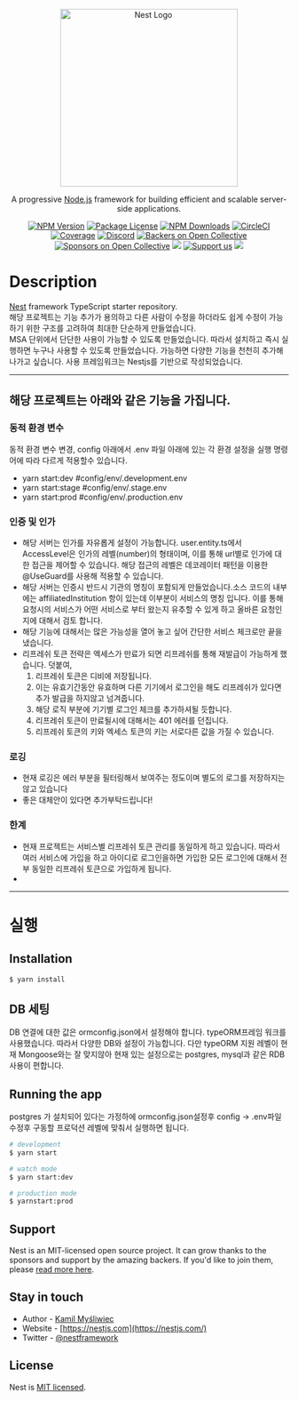 <p align="center">
  <a href="http://nestjs.com/" target="blank"><img src="https://nestjs.com/img/logo_text.svg" width="320" alt="Nest Logo" /></a>
</p>

[circleci-image]: https://img.shields.io/circleci/build/github/nestjs/nest/master?token=abc123def456
[circleci-url]: https://circleci.com/gh/nestjs/nest

  <p align="center">A progressive <a href="http://nodejs.org" target="_blank">Node.js</a> framework for building efficient and scalable server-side applications.</p>
    <p align="center">
<a href="https://www.npmjs.com/~nestjscore" target="_blank"><img src="https://img.shields.io/npm/v/@nestjs/core.svg" alt="NPM Version" /></a>
<a href="https://www.npmjs.com/~nestjscore" target="_blank"><img src="https://img.shields.io/npm/l/@nestjs/core.svg" alt="Package License" /></a>
<a href="https://www.npmjs.com/~nestjscore" target="_blank"><img src="https://img.shields.io/npm/dm/@nestjs/common.svg" alt="NPM Downloads" /></a>
<a href="https://circleci.com/gh/nestjs/nest" target="_blank"><img src="https://img.shields.io/circleci/build/github/nestjs/nest/master" alt="CircleCI" /></a>
<a href="https://coveralls.io/github/nestjs/nest?branch=master" target="_blank"><img src="https://coveralls.io/repos/github/nestjs/nest/badge.svg?branch=master#9" alt="Coverage" /></a>
<a href="https://discord.gg/G7Qnnhy" target="_blank"><img src="https://img.shields.io/badge/discord-online-brightgreen.svg" alt="Discord"/></a>
<a href="https://opencollective.com/nest#backer" target="_blank"><img src="https://opencollective.com/nest/backers/badge.svg" alt="Backers on Open Collective" /></a>
<a href="https://opencollective.com/nest#sponsor" target="_blank"><img src="https://opencollective.com/nest/sponsors/badge.svg" alt="Sponsors on Open Collective" /></a>
  <a href="https://paypal.me/kamilmysliwiec" target="_blank"><img src="https://img.shields.io/badge/Donate-PayPal-ff3f59.svg"/></a>
    <a href="https://opencollective.com/nest#sponsor"  target="_blank"><img src="https://img.shields.io/badge/Support%20us-Open%20Collective-41B883.svg" alt="Support us"></a>
  <a href="https://twitter.com/nestframework" target="_blank"><img src="https://img.shields.io/twitter/follow/nestframework.svg?style=social&label=Follow"></a>
</p>
  <!--[![Backers on Open Collective](https://opencollective.com/nest/backers/badge.svg)](https://opencollective.com/nest#backer)
  [![Sponsors on Open Collective](https://opencollective.com/nest/sponsors/badge.svg)](https://opencollective.com/nest#sponsor)-->

# Description  
[Nest](https://github.com/nestjs/nest) framework TypeScript starter repository.  
  해당 프로젝트는 기능 추가가 용의하고 다른 사람이 수정을 하더라도 쉽게 수정이 가능하기 위한 구조를 고려하여 최대한 단순하게 만들었습니다.  
  MSA 단위에서 단단한 사용이 가능할 수 있도록 만들었습니다. 따라서 설치하고 즉시 실행하면 누구나 사용할 수 있도록 만들었습니다.
  가능하면 다양한 기능을 천천히 추가해나가고 싶습니다.
  사용 프레임워크는 Nestjs를 기반으로 작성되었습니다.

--- 

## 해당 프로젝트는 아래와 같은 기능을 가집니다.

### 동적 환경 변수
동적 환경 변수 변경, config 아래에서 .env 파일 아래에 있는 각 환경 설정을 실행 명령어에 따라 다르게 적용할수 있습니다.
  + yarn start:dev  #config/env/.development.env
  + yarn start:stage #config/env/.stage.env
  + yarn start:prod #config/env/.production.env

### 인증 및 인가 
+ 해당 서버는 인가를 자유롭게 설정이 가능합니다. user.entity.ts에서 AccessLevel은 인가의 레벨(number)의 형태이며, 이를 통해 url별로 인가에 대한 접근을 제어할 수 있습니다. 해당 접근의 레벨은 데코레이터 패턴을 이용한 @UseGuard를 사용해 적용할 수 있습니다.  
+ 해당 서버는 인증시 반드시 기관의 명칭이 포함되게 만들었습니다.소스 코드의 내부에는 affiliatedInstitution 항이 있는데 이부분이 서비스의 명칭 입니다. 이를 통해 요청시의 서비스가 어떤 서비스로 부터 왔는지 유추할 수 있게 하고 올바른 요청인지에 대해서 검토 합니다.
+ 해당 기능에 대해서는 많은 가능성을 열어 놓고 싶어 간단한 서비스 체크로만 끝을 냈습니다.
+ 리프레쉬 토큰 전략은 엑세스가 만료가 되면 리프레쉬를 통해 재발급이 가능하게 했습니다. 덧붙여,
    1. 리프레쉬 토큰은 디비에 저장됩니다. 
    2. 이는 유효기간동안 유효하며 다른 기기에서 로그인을 해도 리프레쉬가 있다면 추가 발급을 하지않고 넘겨줍니다. 
    3. 해당 로직 부분에 기기별 로그인 체크를 추가하셔될 듯합니다.
    4. 리프레쉬 토큰이 만료될시에 대해서는 401 에러를 던집니다. 
    5. 리프레쉬 토큰의 키와 엑세스 토큰의 키는 서로다른 값을 가질 수 있습니다.

### 로깅
+ 현재 로깅은 에러 부분을 필터링해서 보여주는 정도이며 별도의 로그를 저장하지는 않고 있습니다
+ 좋은 대체안이 있다면 추가부탁드립니다!

### 한계

+ 현재 프로젝트는 서비스별 리프레쉬 토큰 관리를 동일하게 하고 있습니다. 따라서 여러 서비스에 가입을 하고 아이디로 로그인을하면 가입한 모든 로그인에 대해서 전부 동일한 리프레쉬 토큰으로 가입하게 됩니다. 
+ 

--- 
# 실행

## Installation

```bash
$ yarn install
```

## DB 세팅
DB 연결에 대한 값은 ormconfig.json에서 설정해야 합니다.
typeORM프레임 워크를 사용했습니다. 따라서 다양한 DB와 설정이 가능합니다. 다만
typeORM 지원 레벨이 현재 Mongoose와는 잘 맞지않아 현재 있는 설정으로는 postgres, mysql과 같은 RDB 사용이 편합니다.
 

## Running the app

postgres 가 설치되어 있다는 가정하에 ormconfig.json설정후 config -> .env파일 수정후 구동할 프로덕션 레벨에 맞춰서 실행하면 됩니다.

```bash
# development
$ yarn start

# watch mode
$ yarn start:dev

# production mode
$ yarnstart:prod
```


## Support

Nest is an MIT-licensed open source project. It can grow thanks to the sponsors and support by the amazing backers. If you'd like to join them, please [read more here](https://docs.nestjs.com/support).

## Stay in touch

- Author - [Kamil Myśliwiec](https://kamilmysliwiec.com)
- Website - [https://nestjs.com](https://nestjs.com/)
- Twitter - [@nestframework](https://twitter.com/nestframework)

## License

Nest is [MIT licensed](LICENSE).
